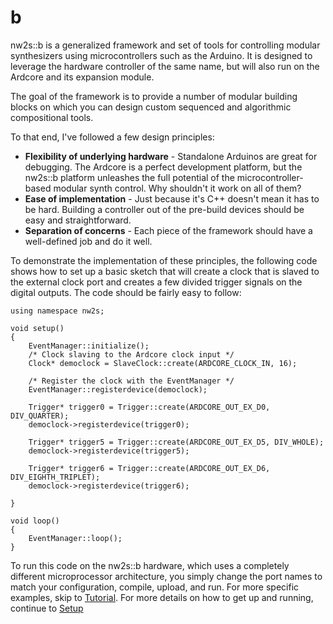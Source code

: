 b
=

nw2s::b is a generalized framework and set of tools for controlling modular synthesizers using microcontrollers such as the Arduino. It is designed to leverage the hardware controller of the same name, but will also run on the Ardcore and its expansion module. 

The goal of the framework is to provide a number of modular building blocks on which you can design custom sequenced and algorithmic compositional tools.

To that end, I've followed a few design principles: 

* **Flexibility of underlying hardware** - Standalone Arduinos are great for debugging. The Ardcore is a perfect development platform, but the nw2s::b platform unleashes the full potential of the microcontroller-based modular synth control. Why shouldn't it work on all of them?
* **Ease of implementation** - Just because it's C++ doesn't mean it has to be hard. Building a controller out of the pre-build devices should be easy and straightforward.
* **Separation of concerns** - Each piece of the framework should have a well-defined job and do it well. 

To demonstrate the implementation of these principles, the following code shows how to set up a basic sketch that will create a clock that is slaved to the external clock port and creates a few divided trigger signals on the digital outputs. The code should be fairly easy to follow:

	using namespace nw2s;
	    
	void setup() 
	{
		EventManager::initialize();
		/* Clock slaving to the Ardcore clock input */
		Clock* democlock = SlaveClock::create(ARDCORE_CLOCK_IN, 16);
	
		/* Register the clock with the EventManager */
		EventManager::registerdevice(democlock);
	
		Trigger* trigger0 = Trigger::create(ARDCORE_OUT_EX_D0, DIV_QUARTER);
		democlock->registerdevice(trigger0);
	
		Trigger* trigger5 = Trigger::create(ARDCORE_OUT_EX_D5, DIV_WHOLE);
		democlock->registerdevice(trigger5);
	
		Trigger* trigger6 = Trigger::create(ARDCORE_OUT_EX_D6, DIV_EIGHTH_TRIPLET);
		democlock->registerdevice(trigger6);
	
	}

	void loop() 
	{
		EventManager::loop();	
	}

To run this code on the nw2s::b hardware, which uses a completely different microprocessor architecture, you simply change the port names to match your configuration, compile, upload, and run. For more specific examples, skip to [Tutorial](https://github.com/nw2s/b/wiki/03-Tutorial:-Clocks). For more details on how to get up and running, continue to [Setup](https://github.com/nw2s/b/wiki/02-Setup)